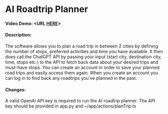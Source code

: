 # AI Roadtrip Planner
#### Video Demo:  <URL [HERE](https://youtu.be/VLsbMvWJtWQ)>
#### Description:
The software allows you to plan a road trip in between 2 cities by defining the number of stops, preferred activities and time you have available. It then does call the ChatGPT API by passing your input (start city, destination city, time, stops etc.) to the API to fetch back data about your desired trips and must-have stops. You can create an account in order to save your planned road trips and easily access them again. When you create an account you can log in to find back any roadtrips you've planned in the past.

#### Changes:
A valid OpenAI API key is required to run the AI roadtrip planner. The API key should be provided in app.py and ~/app/actions/planTrip.ts
